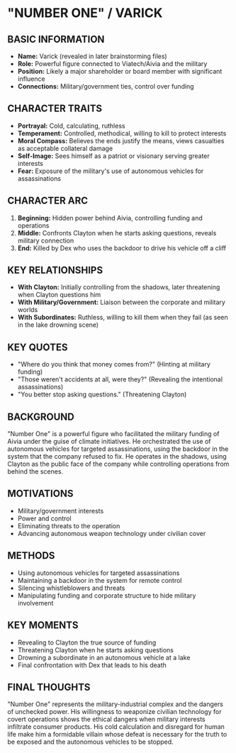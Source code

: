# "NUMBER ONE" / VARICK

## BASIC INFORMATION
- **Name:** Varick (revealed in later brainstorming files)
- **Role:** Powerful figure connected to Viatech/Aivia and the military
- **Position:** Likely a major shareholder or board member with significant influence
- **Connections:** Military/government ties, control over funding

## CHARACTER TRAITS
- **Portrayal:** Cold, calculating, ruthless
- **Temperament:** Controlled, methodical, willing to kill to protect interests
- **Moral Compass:** Believes the ends justify the means, views casualties as acceptable collateral damage
- **Self-Image:** Sees himself as a patriot or visionary serving greater interests
- **Fear:** Exposure of the military's use of autonomous vehicles for assassinations

## CHARACTER ARC
1. **Beginning:** Hidden power behind Aivia, controlling funding and operations
2. **Middle:** Confronts Clayton when he starts asking questions, reveals military connection
3. **End:** Killed by Dex who uses the backdoor to drive his vehicle off a cliff

## KEY RELATIONSHIPS
- **With Clayton:** Initially controlling from the shadows, later threatening when Clayton questions him
- **With Military/Government:** Liaison between the corporate and military worlds
- **With Subordinates:** Ruthless, willing to kill them when they fail (as seen in the lake drowning scene)

## KEY QUOTES
- "Where do you think that money comes from?" (Hinting at military funding)
- "Those weren't accidents at all, were they?" (Revealing the intentional assassinations)
- "You better stop asking questions." (Threatening Clayton)

## BACKGROUND
"Number One" is a powerful figure who facilitated the military funding of Aivia under the guise of climate initiatives. He orchestrated the use of autonomous vehicles for targeted assassinations, using the backdoor in the system that the company refused to fix. He operates in the shadows, using Clayton as the public face of the company while controlling operations from behind the scenes.

## MOTIVATIONS
- Military/government interests
- Power and control
- Eliminating threats to the operation
- Advancing autonomous weapon technology under civilian cover

## METHODS
- Using autonomous vehicles for targeted assassinations
- Maintaining a backdoor in the system for remote control
- Silencing whistleblowers and threats
- Manipulating funding and corporate structure to hide military involvement

## KEY MOMENTS
- Revealing to Clayton the true source of funding
- Threatening Clayton when he starts asking questions
- Drowning a subordinate in an autonomous vehicle at a lake
- Final confrontation with Dex that leads to his death

## FINAL THOUGHTS
"Number One" represents the military-industrial complex and the dangers of unchecked power. His willingness to weaponize civilian technology for covert operations shows the ethical dangers when military interests infiltrate consumer products. His cold calculation and disregard for human life make him a formidable villain whose defeat is necessary for the truth to be exposed and the autonomous vehicles to be stopped.
